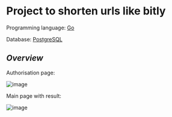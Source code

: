 # Project to shorten urls like bitly

Programming language: [Go](https://go.dev/)

Database: [PostgreSQL](https://www.postgresql.org/)

## *Overview*

Authorisation page:

![image](https://github.com/user-attachments/assets/d14e50ae-b3df-43f2-95b3-8e7ce1e0b70c)

Main page with result:

![image](https://github.com/user-attachments/assets/9d44348d-f9e3-4231-b036-24692160f7c3)
